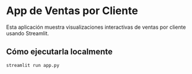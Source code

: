 # App de Ventas por Cliente

Esta aplicación muestra visualizaciones interactivas de ventas por cliente usando Streamlit.

## Cómo ejecutarla localmente

```bash
streamlit run app.py
```
